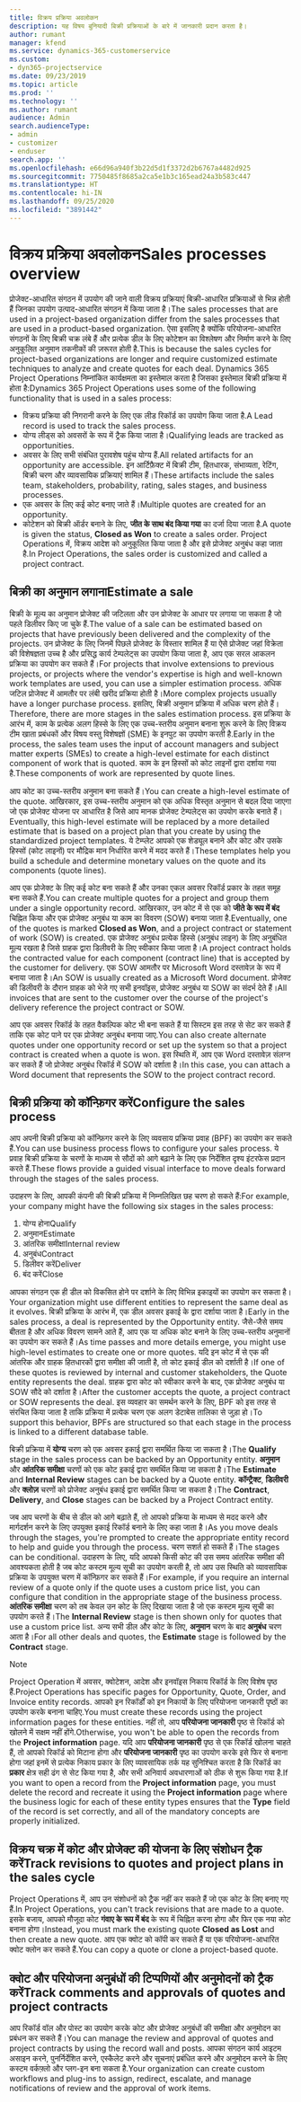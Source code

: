 ```yaml
---
title: विक्रय प्रक्रिया अवलोकन
description: यह विषय बुनियादी बिक्री प्रक्रियाओं के बारे में जानकारी प्रदान करता है।
author: rumant
manager: kfend
ms.service: dynamics-365-customerservice
ms.custom:
- dyn365-projectservice
ms.date: 09/23/2019
ms.topic: article
ms.prod: ''
ms.technology: ''
ms.author: rumant
audience: Admin
search.audienceType:
- admin
- customizer
- enduser
search.app: ''
ms.openlocfilehash: e66d96a940f3b22d5d1f3372d2b6767a4482d925
ms.sourcegitcommit: 7750485f8685a2ca5e1b3c165ead24a3b583c447
ms.translationtype: HT
ms.contentlocale: hi-IN
ms.lasthandoff: 09/25/2020
ms.locfileid: "3891442"
---
```

# <a name="sales-processes-overview"></a><span data-ttu-id="f209a-103">विक्रय प्रक्रिया अवलोकन</span><span class="sxs-lookup"><span data-stu-id="f209a-103">Sales processes overview</span></span>

<span data-ttu-id="f209a-104">प्रोजेक्ट-आधारित संगठन में उपयोग की जाने वाली विक्रय प्रक्रियाएं बिक्री-आधारित प्रक्रियाओं से भिन्न होती हैं जिनका उपयोग उत्पाद-आधारित संगठन में किया जाता है।</span><span class="sxs-lookup"><span data-stu-id="f209a-104">The sales processes that are used in a project-based organization differ from the sales processes that are used in a product-based organization.</span></span> <span data-ttu-id="f209a-105">ऐसा इसलिए है क्योंकि परियोजना-आधारित संगठनों के लिए बिक्री चक्र लंबे हैं और प्रत्येक डील के लिए कोटेशन का विश्लेषण और निर्माण करने के लिए अनुकूलित अनुमान तकनीकों की ज़रूरत होती है.</span><span class="sxs-lookup"><span data-stu-id="f209a-105">This is because the sales cycles for project-based organizations are longer and require customized estimate techniques to analyze and create quotes for each deal.</span></span> <span data-ttu-id="f209a-106">Dynamics 365 Project Operations निम्नांकित कार्यक्षमता का इस्तेमाल करता है जिसका इस्तेमाल बिक्री प्रक्रिया में होता है:</span><span class="sxs-lookup"><span data-stu-id="f209a-106">Dynamics 365 Project Operations uses some of the following functionality that is used in a sales process:</span></span>

- <span data-ttu-id="f209a-107">विक्रय प्रक्रिया की निगरानी करने के लिए एक लीड रिकॉर्ड का उपयोग किया जाता है.</span><span class="sxs-lookup"><span data-stu-id="f209a-107">A Lead record is used to track the sales process.</span></span>
- <span data-ttu-id="f209a-108">योग्य लीड्स को अवसरों के रूप में ट्रैक किया जाता है।</span><span class="sxs-lookup"><span data-stu-id="f209a-108">Qualifying leads are tracked as opportunities.</span></span>
- <span data-ttu-id="f209a-109">अवसर के लिए सभी संबंधित पुरावशेष पहुंच योग्य हैं.</span><span class="sxs-lookup"><span data-stu-id="f209a-109">All related artifacts for an opportunity are accessible.</span></span> <span data-ttu-id="f209a-110">इन आर्टिफ़ैक्ट में बिक्री टीम, हितधारक, संभाव्यता, रेटिंग, बिक्री चरण और व्यावसायिक प्रक्रियाएं शामिल हैं।</span><span class="sxs-lookup"><span data-stu-id="f209a-110">These artifacts include the sales team, stakeholders, probability, rating, sales stages, and business processes.</span></span>
- <span data-ttu-id="f209a-111">एक अवसर के लिए कई कोट बनाए जाते हैं।</span><span class="sxs-lookup"><span data-stu-id="f209a-111">Multiple quotes are created for an opportunity.</span></span>
- <span data-ttu-id="f209a-112">कोटेशन को बिक्री ऑर्डर बनाने के लिए, **जीत के साथ बंद किया गया** का दर्जा दिया जाता है.</span><span class="sxs-lookup"><span data-stu-id="f209a-112">A quote is given the status, **Closed as Won** to create a sales order.</span></span> <span data-ttu-id="f209a-113">Project Operations में, विक्रय आदेश को अनुकूलित किया जाता है और इसे प्रोजेक्ट अनुबंध कहा जाता है.</span><span class="sxs-lookup"><span data-stu-id="f209a-113">In Project Operations, the sales order is customized and called a project contract.</span></span>

## <a name="estimate-a-sale"></a><span data-ttu-id="f209a-114">बिक्री का अनुमान लगाना</span><span class="sxs-lookup"><span data-stu-id="f209a-114">Estimate a sale</span></span>
<span data-ttu-id="f209a-115">बिक्री के मूल्य का अनुमान प्रोजेक्ट की जटिलता और उन प्रोजेक्ट के आधार पर लगाया जा सकता है जो पहले डिलीवर किए जा चुके हैं.</span><span class="sxs-lookup"><span data-stu-id="f209a-115">The value of a sale can be estimated based on projects that have previously been delivered and the complexity of the projects.</span></span> <span data-ttu-id="f209a-116">उन प्रोजेक्ट के लिए जिनमें पिछले प्रोजेक्ट के विस्तार शामिल हैं या ऐसे प्रोजेक्ट जहां विक्रेता की विशेषज्ञता उच्च है और प्रसिद्ध कार्य टेम्पलेट्स का उपयोग किया जाता है, आप एक सरल आकलन प्रक्रिया का उपयोग कर सकते हैं।</span><span class="sxs-lookup"><span data-stu-id="f209a-116">For projects that involve extensions to previous projects, or projects where the vendor's expertise is high and well-known work templates are used, you can use a simpler estimation process.</span></span> <span data-ttu-id="f209a-117">अधिक जटिल प्रोजेक्ट में आमतौर पर लंबी खरीद प्रक्रिया होती है।</span><span class="sxs-lookup"><span data-stu-id="f209a-117">More complex projects usually have a longer purchase process.</span></span> <span data-ttu-id="f209a-118">इसलिए, बिक्री अनुमान प्रक्रिया में अधिक चरण होते हैं।</span><span class="sxs-lookup"><span data-stu-id="f209a-118">Therefore, there are more stages in the sales estimation process.</span></span> <span data-ttu-id="f209a-119">इस प्रक्रिया के आरंभ में, काम के प्रत्येक अलग हिस्से के लिए एक उच्च-स्तरीय अनुमान बनाना शुरू करने के लिए विक्रय टीम खाता प्रबंधकों और विषय वस्तु विशेषज्ञों (SME) के इनपुट का उपयोग करती है.</span><span class="sxs-lookup"><span data-stu-id="f209a-119">Early in the process, the sales team uses the input of account managers and subject matter experts (SMEs) to create a high-level estimate for each distinct component of work that is quoted.</span></span> <span data-ttu-id="f209a-120">काम के इन हिस्सों को कोट लाइनों द्वारा दर्शाया गया है.</span><span class="sxs-lookup"><span data-stu-id="f209a-120">These components of work are represented by quote lines.</span></span> 

<span data-ttu-id="f209a-121">आप कोट का उच्च-स्तरीय अनुमान बना सकते हैं।</span><span class="sxs-lookup"><span data-stu-id="f209a-121">You can create a high-level estimate of the quote.</span></span> <span data-ttu-id="f209a-122">आखिरकार, इस उच्च-स्तरीय अनुमान को एक अधिक विस्तृत अनुमान से बदल दिया जाएगा जो एक प्रोजेक्ट योजना पर आधारित है जिसे आप मानक प्रोजेक्ट टेम्पलेट्स का उपयोग करके बनाते हैं।</span><span class="sxs-lookup"><span data-stu-id="f209a-122">Eventually, this high-level estimate will be replaced by a more detailed estimate that is based on a project plan that you create by using the standardized project templates.</span></span> <span data-ttu-id="f209a-123">ये टेम्प्लेट आपको एक शेड्यूल बनाने और कोट और उसके हिस्सों (कोट लाइनों) पर मौद्रिक मान निर्धारित करने में मदद करते हैं।</span><span class="sxs-lookup"><span data-stu-id="f209a-123">These templates help you build a schedule and determine monetary values on the quote and its components (quote lines).</span></span> 

<span data-ttu-id="f209a-124">आप एक प्रोजेक्ट के लिए कई कोट बना सकते हैं और उनका एकल अवसर रिकॉर्ड प्रकार के तहत समूह बना सकते हैं.</span><span class="sxs-lookup"><span data-stu-id="f209a-124">You can create multiple quotes for a project and group them under a single opportunity record.</span></span> <span data-ttu-id="f209a-125">आखिरकार, उन कोट में से एक को **जीते के रूप में बंद** चिह्नित किया और एक प्रोजेक्ट अनुबंध या काम का विवरण (SOW) बनाया जाता है.</span><span class="sxs-lookup"><span data-stu-id="f209a-125">Eventually, one of the quotes is marked **Closed as Won**, and a project contract or statement of work (SOW) is created.</span></span> <span data-ttu-id="f209a-126">एक प्रोजेक्ट अनुबंध प्रत्येक हिस्से (अनुबंध लाइन) के लिए अनुबंधित मूल्य रखता है जिसे ग्राहक द्वारा डिलीवरी के लिए स्वीकार किया जाता है।</span><span class="sxs-lookup"><span data-stu-id="f209a-126">A project contract holds the contracted value for each component (contract line) that is accepted by the customer for delivery.</span></span> <span data-ttu-id="f209a-127">एक SOW आमतौर पर Microsoft Word दस्तावेज़ के रूप में बनाया जाता है।</span><span class="sxs-lookup"><span data-stu-id="f209a-127">An SOW is usually created as a Microsoft Word document.</span></span> <span data-ttu-id="f209a-128">प्रोजेक्ट की डिलीवरी के दौरान ग्राहक को भेजे गए सभी इनवॉइस, प्रोजेक्ट अनुबंध या SOW का संदर्भ देते हैं।</span><span class="sxs-lookup"><span data-stu-id="f209a-128">All invoices that are sent to the customer over the course of the project's delivery reference the project contract or SOW.</span></span>

<span data-ttu-id="f209a-129">आप एक अवसर रिकॉर्ड के तहत वैकल्पिक कोट भी बना सकते हैं या सिस्टम इस तरह से सेट कर सकते हैं ताकि एक कोट पाने पर एक प्रोजेक्ट अनुबंध बनाया जाए.</span><span class="sxs-lookup"><span data-stu-id="f209a-129">You can also create alternate quotes under one opportunity record or set up the system so that a project contract is created when a quote is won.</span></span> <span data-ttu-id="f209a-130">इस स्थिति में, आप एक Word दस्तावेज़ संलग्न कर सकते हैं जो प्रोजेक्ट अनुबंध रिकॉर्ड में SOW को दर्शाता है।</span><span class="sxs-lookup"><span data-stu-id="f209a-130">In this case, you can attach a Word document that represents the SOW to the project contract record.</span></span>

## <a name="configure-the-sales-process"></a><span data-ttu-id="f209a-131">बिक्री प्रक्रिया को कॉन्फ़िगर करें</span><span class="sxs-lookup"><span data-stu-id="f209a-131">Configure the sales process</span></span>
<span data-ttu-id="f209a-132">आप अपनी बिक्री प्रक्रिया को कॉन्फ़िगर करने के लिए व्यवसाय प्रक्रिया प्रवाह (BPF) का उपयोग कर सकते हैं.</span><span class="sxs-lookup"><span data-stu-id="f209a-132">You can use business process flows to configure your sales process.</span></span> <span data-ttu-id="f209a-133">ये प्रवाह बिक्री प्रक्रिया के चरणों के माध्यम से सौदों को आगे बढ़ाने के लिए एक निर्देशित दृश्य इंटरफेस प्रदान करते हैं.</span><span class="sxs-lookup"><span data-stu-id="f209a-133">These flows provide a guided visual interface to move deals forward through the stages of the sales process.</span></span>

<span data-ttu-id="f209a-134">उदाहरण के लिए, आपकी कंपनी की बिक्री प्रक्रिया में निम्नलिखित छह चरण हो सकते हैं:</span><span class="sxs-lookup"><span data-stu-id="f209a-134">For example, your company might have the following six stages in the sales process:</span></span>

1. <span data-ttu-id="f209a-135">योग्य होना</span><span class="sxs-lookup"><span data-stu-id="f209a-135">Qualify</span></span>
2. <span data-ttu-id="f209a-136">अनुमान</span><span class="sxs-lookup"><span data-stu-id="f209a-136">Estimate</span></span>
3. <span data-ttu-id="f209a-137">आंतरिक समीक्षा</span><span class="sxs-lookup"><span data-stu-id="f209a-137">Internal review</span></span>
4. <span data-ttu-id="f209a-138">अनुबंध</span><span class="sxs-lookup"><span data-stu-id="f209a-138">Contract</span></span>
5. <span data-ttu-id="f209a-139">डिलीवर करें</span><span class="sxs-lookup"><span data-stu-id="f209a-139">Deliver</span></span>
6. <span data-ttu-id="f209a-140">बंद करें</span><span class="sxs-lookup"><span data-stu-id="f209a-140">Close</span></span>
 
<span data-ttu-id="f209a-141">आपका संगठन एक ही डील को विकसित होने पर दर्शाने के लिए विभिन्न इकाइयों का उपयोग कर सकता है।</span><span class="sxs-lookup"><span data-stu-id="f209a-141">Your organization might use different entities to represent the same deal as it evolves.</span></span> <span data-ttu-id="f209a-142">बिक्री प्रक्रिया के आरंभ में, एक डील अवसर इकाई के द्वारा दर्शाया जाता है।</span><span class="sxs-lookup"><span data-stu-id="f209a-142">Early in the sales process, a deal is represented by the Opportunity entity.</span></span> <span data-ttu-id="f209a-143">जैसे-जैसे समय बीतता है और अधिक विवरण सामने आते हैं, आप एक या अधिक कोट बनाने के लिए उच्च-स्तरीय अनुमानों का उपयोग कर सकते हैं।</span><span class="sxs-lookup"><span data-stu-id="f209a-143">As time passes and more details emerge, you might use high-level estimates to create one or more quotes.</span></span> <span data-ttu-id="f209a-144">यदि इन कोट में से एक की आंतरिक और ग्राहक हितधारकों द्वारा समीक्षा की जाती है, तो कोट इकाई डील को दर्शाती है।</span><span class="sxs-lookup"><span data-stu-id="f209a-144">If one of these quotes is reviewed by internal and customer stakeholders, the Quote entity represents the deal.</span></span> <span data-ttu-id="f209a-145">ग्राहक द्वारा कोट को स्वीकार करने के बाद, एक प्रोजेक्ट अनुबंध या SOW सौदे को दर्शाता है।</span><span class="sxs-lookup"><span data-stu-id="f209a-145">After the customer accepts the quote, a project contract or SOW represents the deal.</span></span> <span data-ttu-id="f209a-146">इस व्यवहार का समर्थन करने के लिए, BPF को इस तरह से संरचित किया जाता है ताकि प्रक्रिया में प्रत्येक चरण एक अलग डेटाबेस तालिका से जुड़ा हो।</span><span class="sxs-lookup"><span data-stu-id="f209a-146">To support this behavior, BPFs are structured so that each stage in the process is linked to a different database table.</span></span>

<span data-ttu-id="f209a-147">बिक्री प्रक्रिया में **योग्य** चरण को एक अवसर इकाई द्वारा समर्थित किया जा सकता है।</span><span class="sxs-lookup"><span data-stu-id="f209a-147">The **Qualify** stage in the sales process can be backed by an Opportunity entity.</span></span> <span data-ttu-id="f209a-148">**अनुमान** और **आंतरिक समीक्षा** चरणों को एक कोट इकाई द्वारा समर्थित किया जा सकता है।</span><span class="sxs-lookup"><span data-stu-id="f209a-148">The **Estimate** and **Internal Review** stages can be backed by a Quote entity.</span></span> <span data-ttu-id="f209a-149">**कॉन्ट्रैक्ट**, **डिलीवरी** और **क्लोज़** चरणों को प्रोजेक्ट अनुबंध इकाई द्वारा समर्थित किया जा सकता है।</span><span class="sxs-lookup"><span data-stu-id="f209a-149">The **Contract**, **Delivery**, and **Close** stages can be backed by a Project Contract entity.</span></span>

<span data-ttu-id="f209a-150">जब आप चरणों के बीच से डील को आगे बढ़ाते हैं, तो आपको प्रक्रिया के माध्यम से मदद करने और मार्गदर्शन करने के लिए उपयुक्त इकाई रिकॉर्ड बनाने के लिए कहा जाता है।</span><span class="sxs-lookup"><span data-stu-id="f209a-150">As you move deals through the stages, you're prompted to create the appropriate entity record to help and guide you through the process.</span></span> <span data-ttu-id="f209a-151">चरण सशर्त हो सकते हैं।</span><span class="sxs-lookup"><span data-stu-id="f209a-151">The stages can be conditional.</span></span> <span data-ttu-id="f209a-152">उदाहरण के लिए, यदि आपको किसी कोट की उस समय आंतरिक समीक्षा की आवश्यकता होती है जब कोट कस्टम मूल्य सूची का उपयोग करती है, तो आप उस स्थिति को व्यावसायिक प्रक्रिया के उपयुक्त चरण में कॉन्फ़िगर कर सकते हैं।</span><span class="sxs-lookup"><span data-stu-id="f209a-152">For example, if you require an internal review of a quote only if the quote uses a custom price list, you can configure that condition in the appropriate stage of the business process.</span></span> <span data-ttu-id="f209a-153">**आंतरिक समीक्षा** चरण को तब केवल उन कोट के लिए दिखाया जाता है जो एक कस्टम मूल्य सूची का उपयोग करते हैं।</span><span class="sxs-lookup"><span data-stu-id="f209a-153">The **Internal Review** stage is then shown only for quotes that use a custom price list.</span></span> <span data-ttu-id="f209a-154">अन्य सभी डील और कोट के लिए, **अनुमान** चरण के बाद **अनुबंध** चरण आता है।</span><span class="sxs-lookup"><span data-stu-id="f209a-154">For all other deals and quotes, the **Estimate** stage is followed by the **Contract** stage.</span></span>

> [!NOTE]
> <span data-ttu-id="f209a-155">Project Operation में अवसर, क्वोटेशन, आदेश और इनवॉइस निकाय रिकॉर्ड के लिए विशेष पृष्ठ हैं.</span><span class="sxs-lookup"><span data-stu-id="f209a-155">Project Operations has specific pages for Opportunity, Quote, Order, and Invoice entity records.</span></span> <span data-ttu-id="f209a-156">आपको इन रिकॉर्डों को इन निकायों के लिए परियोजना जानकारी पृष्ठों का उपयोग करके बनाना चाहिए.</span><span class="sxs-lookup"><span data-stu-id="f209a-156">You must create these records using the project information pages for these entities.</span></span> <span data-ttu-id="f209a-157">नहीं तो, आप **परियोजना जानकारी** पृष्ठ से रिकॉर्ड को खोलने में सक्षम नहीं होंगे.</span><span class="sxs-lookup"><span data-stu-id="f209a-157">Otherwise, you won't be able to open the records from the **Project information** page.</span></span> <span data-ttu-id="f209a-158">यदि आप **परियोजना जानकारी** पृष्ठ से एक रिकॉर्ड खोलना चाहते हैं, तो आपको रिकॉर्ड को मिटाना होगा और **परियोजना जानकारी** पृष्ठ का उपयोग करके इसे फिर से बनाना होगा जहां इनमें से प्रत्येक निकाय प्रकार के लिए व्यावसायिक तर्क यह सुनिश्चित करता है कि रिकॉर्ड का **प्रकार** क्षेत्र सही ढंग से सेट किया गया है, और सभी अनिवार्य अवधारणाओं को ठीक से शुरू किया गया है.</span><span class="sxs-lookup"><span data-stu-id="f209a-158">If you want to open a record from the **Project information** page, you must delete the record and recreate it using the **Project information** page where the business logic for each of these entity types ensures that the **Type** field of the record is set correctly, and all of the mandatory concepts are properly initialized.</span></span>


## <a name="track-revisions-to-quotes-and-project-plans-in-the-sales-cycle"></a><span data-ttu-id="f209a-159">विक्रय चक्र में कोट और प्रोजेक्ट की योजना के लिए संशोधन ट्रैक करें</span><span class="sxs-lookup"><span data-stu-id="f209a-159">Track revisions to quotes and project plans in the sales cycle</span></span>
<span data-ttu-id="f209a-160">Project Operations में, आप उन संशोधनों को ट्रैक नहीं कर सकते हैं जो एक कोट के लिए बनाए गए हैं.</span><span class="sxs-lookup"><span data-stu-id="f209a-160">In Project Operations, you can't track revisions that are made to a quote.</span></span> <span data-ttu-id="f209a-161">इसके बजाय, आपको मौजूदा कोट **गंवाए के रूप में बंद** के रूप में चिह्नित करना होगा और फिर एक नया कोट बनाना होगा।</span><span class="sxs-lookup"><span data-stu-id="f209a-161">Instead, you must mark the existing quote **Closed as Lost** and then create a new quote.</span></span> <span data-ttu-id="f209a-162">आप एक क्वोट को कॉपी कर सकते हैं या एक परियोजना-आधारित क्वोट क्लोन कर सकते हैं.</span><span class="sxs-lookup"><span data-stu-id="f209a-162">You can copy a quote or clone a project-based quote.</span></span>

## <a name="track-comments-and-approvals-of-quotes-and-project-contracts"></a><span data-ttu-id="f209a-163">क्वोट और परियोजना अनुबंधों की टिप्पणियों और अनुमोदनों को ट्रैक करें</span><span class="sxs-lookup"><span data-stu-id="f209a-163">Track comments and approvals of quotes and project contracts</span></span>
<span data-ttu-id="f209a-164">आप रिकॉर्ड वॉल और पोस्ट का उपयोग करके कोट और प्रोजेक्ट अनुबंधों की समीक्षा और अनुमोदन का प्रबंधन कर सकते हैं।</span><span class="sxs-lookup"><span data-stu-id="f209a-164">You can manage the review and approval of quotes and project contracts by using the record wall and posts.</span></span> <span data-ttu-id="f209a-165">आपका संगठन कार्य आइटम असाइन करने, पुनर्निर्देशित करने, एस्कैलेट करने और सूचनाएं प्रबंधित करने और अनुमोदन करने के लिए कस्टम वर्कफ़्लो और प्लग-इन बना सकता है.</span><span class="sxs-lookup"><span data-stu-id="f209a-165">Your organization can create custom workflows and plug-ins to assign, redirect, escalate, and manage notifications of review and the approval of work items.</span></span>
